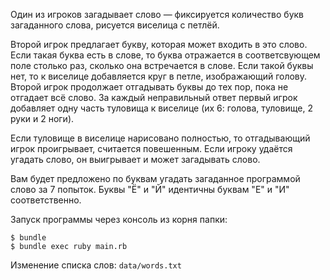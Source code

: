 Один из игроков загадывает слово — фиксируется количество букв загаданного слова, рисуется виселица с петлёй.

Второй игрок предлагает букву, которая может входить в это слово. Если такая буква есть в слове, то буква отражается в
соответсвующем поле столько раз, сколько она встречается в слове. Если такой буквы нет, то к
виселице добавляется круг в петле, изображающий голову. Второй игрок продолжает отгадывать буквы до тех пор, пока не
отгадает всё слово. За каждый неправильный ответ первый игрок добавляет одну часть туловища к виселице (их 6:
голова, туловище, 2 руки и 2 ноги).

Если туловище в виселице нарисовано полностью, то отгадывающий игрок проигрывает, считается повешенным. Если игроку
удаётся угадать слово, он выигрывает и может загадывать слово.

Вам будет предложено по буквам угадать загаданное программой слово за 7 попыток. Буквы "Ё" и "Й" идентичны буквам "Е" и "И" соответственно.

Запуск программы через консоль из корня папки:

```
$ bundle
$ bundle exec ruby main.rb
```

Изменение списка слов:
` data/words.txt `
